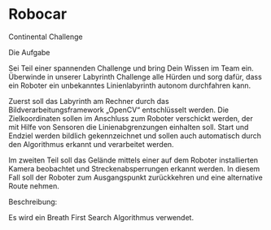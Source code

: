 # Robocar
Continental Challenge

Die Aufgabe

Sei Teil einer spannenden Challenge und bring Dein Wissen im Team ein. Überwinde in unserer Labyrinth Challenge alle Hürden und sorg dafür, dass ein Roboter ein unbekanntes Linienlabyrinth autonom durchfahren kann.

Zuerst soll das Labyrinth am Rechner durch das Bildverarbeitungsframework „OpenCV“ entschlüsselt werden. Die Zielkoordinaten sollen im Anschluss zum Roboter verschickt werden, der mit Hilfe von Sensoren die Linienabgrenzungen einhalten soll. Start und Endziel werden bildlich gekennzeichnet und sollen auch automatisch durch den Algorithmus erkannt und verarbeitet werden.

Im zweiten Teil soll das Gelände mittels einer auf dem Roboter installierten Kamera beobachtet und Streckenabsperrungen erkannt werden. In diesem Fall soll der Roboter zum Ausgangspunkt zurückkehren und eine alternative Route nehmen.

Beschreibung:

Es wird ein Breath First Search Algorithmus verwendet.

